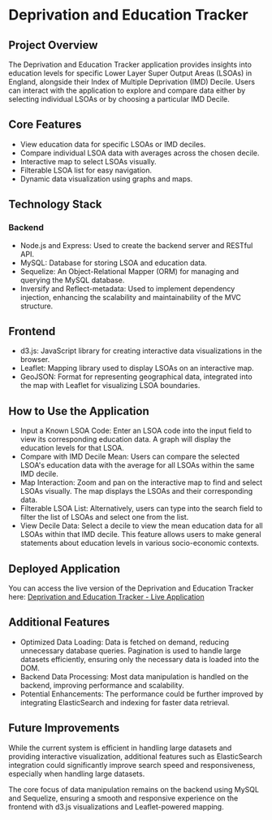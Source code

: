 # Deprivation and Education Tracker

## Project Overview

The Deprivation and Education Tracker application provides insights into education levels for specific Lower Layer Super Output Areas (LSOAs) in England, alongside their Index of Multiple Deprivation (IMD) Decile. Users can interact with the application to explore and compare data either by selecting individual LSOAs or by choosing a particular IMD Decile.

## Core Features

* View education data for specific LSOAs or IMD deciles.
* Compare individual LSOA data with averages across the chosen decile.
* Interactive map to select LSOAs visually.
* Filterable LSOA list for easy navigation.
* Dynamic data visualization using graphs and maps.

## Technology Stack
### Backend

* Node.js and Express: Used to create the backend server and RESTful API.
* MySQL: Database for storing LSOA and education data.
* Sequelize: An Object-Relational Mapper (ORM) for managing and querying the MySQL database.
* Inversify and Reflect-metadata: Used to implement dependency injection, enhancing the scalability and maintainability of the MVC structure.

## Frontend

* d3.js: JavaScript library for creating interactive data visualizations in the browser.
* Leaflet: Mapping library used to display LSOAs on an interactive map.
* GeoJSON: Format for representing geographical data, integrated into the map with Leaflet for visualizing LSOA boundaries.

## How to Use the Application

* Input a Known LSOA Code: Enter an LSOA code into the input field to view its corresponding education data. A graph will display the education levels for that LSOA.
* Compare with IMD Decile Mean: Users can compare the selected LSOA's education data with the average for all LSOAs within the same IMD decile.
* Map Interaction: Zoom and pan on the interactive map to find and select LSOAs visually. The map displays the LSOAs and their corresponding data.
* Filterable LSOA List: Alternatively, users can type into the search field to filter the list of LSOAs and select one from the list.
* View Decile Data: Select a decile to view the mean education data for all LSOAs within that IMD decile. This feature allows users to make general statements about education levels in various socio-economic contexts.

## Deployed Application

You can access the live version of the Deprivation and Education Tracker here:
[Deprivation and Education Tracker - Live Application](https://cscloud8-85.lnu.se/wt2/)

## Additional Features

* Optimized Data Loading: Data is fetched on demand, reducing unnecessary database queries. Pagination is used to handle large datasets efficiently, ensuring only the necessary data is loaded into the DOM.
* Backend Data Processing: Most data manipulation is handled on the backend, improving performance and scalability.
* Potential Enhancements: The performance could be further improved by integrating ElasticSearch and indexing for faster data retrieval.

## Future Improvements

While the current system is efficient in handling large datasets and providing interactive visualization, additional features such as ElasticSearch integration could significantly improve search speed and responsiveness, especially when handling large datasets.

The core focus of data manipulation remains on the backend using MySQL and Sequelize, ensuring a smooth and responsive experience on the frontend with d3.js visualizations and Leaflet-powered mapping.